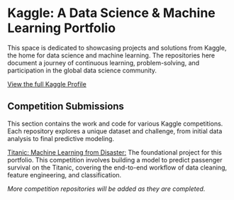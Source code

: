 # Kaggle: A Data Science & Machine Learning Portfolio
This space is dedicated to showcasing projects and solutions from Kaggle, the home for data science and machine learning. The repositories here document a journey of continuous learning, problem-solving, and participation in the global data science community.

[View the full Kaggle Profile](https://www.kaggle.com/gowercampbell)

## Competition Submissions
This section contains the work and code for various Kaggle competitions. Each repository explores a unique dataset and challenge, from initial data analysis to final predictive modeling.

[Titanic: Machine Learning from Disaster:](https://github.com/GowerCampbell/Titanic) The foundational project for this portfolio. This competition involves building a model to predict passenger survival on the Titanic, covering the end-to-end workflow of data cleaning, feature engineering, and classification.

<em>More competition repositories will be added as they are completed.</em>
